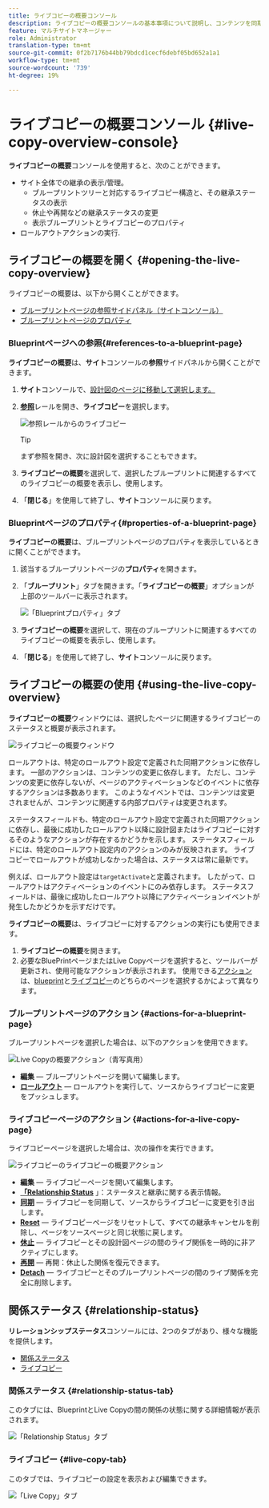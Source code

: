 ```yaml
---
title: ライブコピーの概要コンソール
description: ライブコピーの概要コンソールの基本事項について説明し、コンテンツを同期するためのライブコピーの状態をすばやく把握します。
feature: マルチサイトマネージャー
role: Administrator
translation-type: tm+mt
source-git-commit: 0f2b7176b44bb79bdcd1cecf6debf05bd652a1a1
workflow-type: tm+mt
source-wordcount: '739'
ht-degree: 19%

---
```



# ライブコピーの概要コンソール {#live-copy-overview-console}

**ライブコピーの概要**&#x200B;コンソールを使用すると、次のことができます。

* サイト全体での継承の表示/管理。
   * ブループリントツリーと対応するライブコピー構造と、その継承ステータスの表示
   * 休止や再開などの継承ステータスの変更
   * 表示ブループリントとライブコピーのプロパティ
* ロールアウトアクションの実行.

## ライブコピーの概要を開く {#opening-the-live-copy-overview}

ライブコピーの概要は、以下から開くことができます。

* [ブループリントページの参照サイドパネル（サイトコンソール）](#opening-live-copy-overview-references-for-a-blueprint-page)
* [ブループリントページのプロパティ](#opening-live-copy-overview-properties-of-a-blueprint-page)

### Blueprintページへの参照{#references-to-a-blueprint-page}

**ライブコピーの概要**&#x200B;は、**サイト**&#x200B;コンソールの&#x200B;**参照**&#x200B;サイドパネルから開くことができます。

1. **サイト**&#x200B;コンソールで、[設計図のページに移動して選択します。](/help/sites-cloud/authoring/getting-started/basic-handling.md#viewing-and-selecting-resources)
1. **[参照](/help/sites-cloud/authoring/getting-started/basic-handling.md#references)**&#x200B;レールを開き、**ライブコピー**&#x200B;を選択します。

   ![参照レールからのライブコピー](../assets/live-copy-references.png)

   >[!TIP]
   >
   >まず参照を開き、次に設計図を選択することもできます。

1. **ライブコピーの概要**&#x200B;を選択して、選択したブループリントに関連するすべてのライブコピーの概要を表示し、使用します。
1. 「**閉じる**」を使用して終了し、**サイト**&#x200B;コンソールに戻ります。

### Blueprintページのプロパティ{#properties-of-a-blueprint-page}

**ライブコピーの概要**&#x200B;は、ブループリントページのプロパティを表示しているときに開くことができます。

1. 該当するブループリントページの&#x200B;**プロパティ**&#x200B;を開きます。
1. 「**ブループリント**」タブを開きます。「**ライブコピーの概要**」オプションが上部のツールバーに表示されます。

   ![「Blueprintプロパティ」タブ](../assets/live-copy-blueprint-tab.png)

1. **ライブコピーの概要**&#x200B;を選択して、現在のブループリントに関連するすべてのライブコピーの概要を表示し、使用します。

1. 「**閉じる**」を使用して終了し、**サイト**&#x200B;コンソールに戻ります。

## ライブコピーの概要の使用  {#using-the-live-copy-overview}

**ライブコピーの概要**&#x200B;ウィンドウには、選択したページに関連するライブコピーのステータスと概要が表示されます。

![ライブコピーの概要ウィンドウ](../assets/live-copy-overview.png)

ロールアウトは、特定のロールアウト設定で定義された同期アクションに依存します。 一部のアクションは、コンテンツの変更に依存します。 ただし、コンテンツの変更に依存しないが、ページのアクティベーションなどのイベントに依存するアクションは多数あります。 このようなイベントでは、コンテンツは変更されませんが、コンテンツに関連する内部プロパティは変更されます。

ステータスフィールドも、特定のロールアウト設定で定義された同期アクションに依存し、最後に成功したロールアウト以降に設計図またはライブコピーに対するそのようなアクションが存在するかどうかを示します。 ステータスフィールドには、特定のロールアウト設定内のアクションのみが反映されます。 ライブコピーでロールアウトが成功しなかった場合は、ステータスは常に最新です。

例えば、ロールアウト設定は`targetActivate`と定義されます。 したがって、ロールアウトはアクティベーションのイベントにのみ依存します。 ステータスフィールドは、最後に成功したロールアウト以降にアクティベーションイベントが発生したかどうかを示すだけです。

**ライブコピーの概要**&#x200B;は、ライブコピーに対するアクションの実行にも使用できます。

1. **ライブコピーの概要**&#x200B;を開きます。
1. 必要なBluePrintページまたはLive Copyページを選択すると、ツールバーが更新され、使用可能なアクションが表示されます。 使用できる[アクション](overview.md#terms-used)は、[blueprint](#actions-for-a-blueprint-page)と[ライブコピー](#actions-for-a-live-copy-page)のどちらのページを選択するかによって異なります。

### ブループリントページのアクション {#actions-for-a-blueprint-page}

ブループリントページを選択した場合は、以下のアクションを使用できます。

![Live Copyの概要アクション（青写真用）](../assets/live-copy-overview-actions-blueprint.png)

* **編集**  — ブループリントページを開いて編集します。
* **[ロールアウト](overview.md#rollout-and-synchronize)**  — ロールアウトを実行して、ソースからライブコピーに変更をプッシュします。

### ライブコピーページのアクション {#actions-for-a-live-copy-page}

ライブコピーページを選択した場合は、次の操作を実行できます。

![ライブコピーのライブコピーの概要アクション](../assets/live-copy-overview-actions.png)

* **編集**  — ライブコピーページを開いて編集します。
* **[「Relationship Status](#relationship-status)** 」：ステータスと継承に関する表示情報。
* **[同期](overview.md#rollout-and-synchronize)**  — ライブコピーを同期して、ソースからライブコピーに変更を引き出します。
* **[Reset](creating-live-copies.md#resetting-a-live-copy-page)**  — ライブコピーページをリセットして、すべての継承キャンセルを削除し、ページをソースページと同じ状態に戻します。
* **[休止](overview.md#suspending-and-cancelling-inheritance-and-synchronization)**  — ライブコピーとその設計図ページの間のライブ関係を一時的に非アクティブにします。
* **[再開](creating-live-copies.md#resuming-inheritance-for-a-page)**  — 再開：休止した関係を復元できます。
* **[Detach](overview.md#detaching-a-live-copy)**  — ライブコピーとそのブループリントページの間のライブ関係を完全に削除します。

## 関係ステータス {#relationship-status}

**リレーションシップステータス**&#x200B;コンソールには、2つのタブがあり、様々な機能を提供します。

* [関係ステータス](#relationship-status-tab)
* [ライブコピー](#live-copy-tab)

### 関係ステータス {#relationship-status-tab}

このタブには、BlueprintとLive Copyの間の関係の状態に関する詳細情報が表示されます。

![「Relationship Status」タブ](../assets/live-copy-relationship-status.png)

### ライブコピー {#live-copy-tab}

このタブでは、ライブコピーの設定を表示および編集できます。

![「Live Copy」タブ](../assets/live-copy-relationship-status-live-copy.png)
